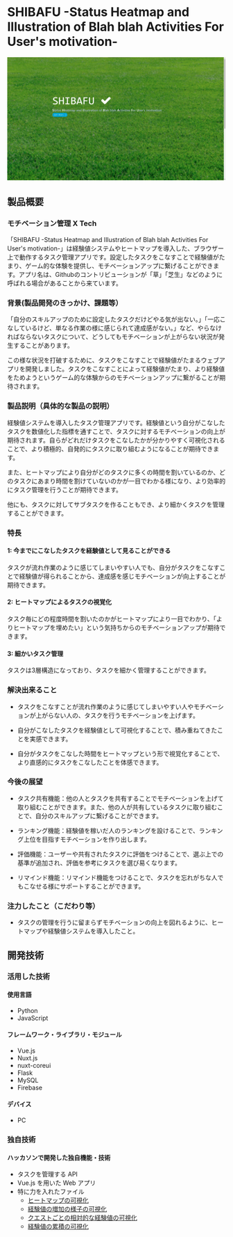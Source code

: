 # SHIBAFU -Status Heatmap and Illustration of Blah blah Activities For User's motivation-

[![SHIBAFU](thumbnail.jpg)](https://youtu.be/ujCIR-UGSp4)

## 製品概要

### モチベーション管理 X Tech

「SHIBAFU -Status Heatmap and Illustration of Blah blah Activities For User's motivation-」は経験値システムやヒートマップを導入した、ブラウザー上で動作するタスク管理アプリです。設定したタスクをこなすことで経験値がたまり、ゲーム的な体験を提供し、モチベーションアップに繋げることができます。アプリ名は、Githubのコントリビューションが「草」「芝生」などのように呼ばれる場合があることから来ています。

### 背景(製品開発のきっかけ、課題等）

「自分のスキルアップのために設定したタスクだけどやる気が出ない。」「一応こなしているけど、単なる作業の様に感じられて達成感がない。」など、やらなければならないタスクについて、どうしてもモチベーションが上がらない状況が発生することがあります。

この様な状況を打破するために、タスクをこなすことで経験値がたまるウェブアプリを開発しました。タスクをこなすことによって経験値がたまり、より経験値をためようというゲーム的な体験からのモチベーションアップに繋がることが期待されます。

### 製品説明（具体的な製品の説明）

経験値システムを導入したタスク管理アプリです。経験値という自分がこなしたタスクを数値化した指標を通すことで、タスクに対するモチベーションの向上が期待されます。自らがどれだけタスクをこなしたかが分かりやすく可視化されることで、より積極的、自発的にタスクに取り組むようになることが期待できます。

また、ヒートマップにより自分がどのタスクに多くの時間を割いているのか、どのタスクにあまり時間を割けていないのかが一目でわかる様になり、より効率的にタスク管理を行うことが期待できます。

他にも、タスクに対してサブタスクを作ることもでき、より細かくタスクを管理することができます。

### 特長

#### 1: 今までにこなしたタスクを経験値として見ることができる

タスクが流れ作業のように感じてしまいやすい人でも、自分がタスクをこなすことで経験値が得られることから、達成感を感じモチベーションが向上することが期待できます。

#### 2: ヒートマップによるタスクの視覚化

タスク毎にどの程度時間を割いたのかがヒートマップにより一目でわかり、「よりヒートマップを埋めたい」という気持ちからのモチベーションアップが期待できます。

#### 3: 細かいタスク管理

タスクは3層構造になっており、タスクを細かく管理することができます。

### 解決出来ること

- タスクをこなすことが流れ作業のように感じてしまいやすい人やモチベーションが上がらない人の、タスクを行うモチベーションを上げます。

- 自分がこなしたタスクを経験値として可視化することで、積み重ねてきたことを実感できます。

- 自分がタスクをこなした時間をヒートマップという形で視覚化することで、より直感的にタスクをこなしたことを体感できます。

### 今後の展望

- タスク共有機能：他の人とタスクを共有することでモチベーションを上げて取り組むことができます。また、他の人が共有しているタスクに取り組むことで、自分のスキルアップに繋げることができます。

- ランキング機能：経験値を稼いだ人のランキングを設けることで、ランキング上位を目指すモチベーションを作り出します。

- 評価機能：ユーザーや共有されたタスクに評価をつけることで、選ぶ上での基準が追加され、評価を参考にタスクを選び易くなります。

- リマインド機能：リマインド機能をつけることで、タスクを忘れがちな人でもこなせる様にサポートすることができます。

### 注力したこと（こだわり等）

- タスクの管理を行うに留まらずモチベーションの向上を図れるように、ヒートマップや経験値システムを導入したこと。

## 開発技術

### 活用した技術

#### 使用言語

- Python
- JavaScript

#### フレームワーク・ライブラリ・モジュール

- Vue.js
- Nuxt.js
- nuxt-coreui
- Flask
- MySQL
- Firebase

#### デバイス

- PC

### 独自技術

#### ハッカソンで開発した独自機能・技術

- タスクを管理する API
- Vue.js を用いた Web アプリ
- 特に力を入れたファイル
    - [ヒートマップの可視化](https://github.com/jphacks/A_2001/blob/develop/frontend/app/components/status/ExperienceHeatMap.vue)
    - [経験値の増加の様子の可視化](https://github.com/jphacks/A_2001/blob/develop/frontend/app/components/status/ExperienceLineChart.vue)
    - [クエストごとの相対的な経験値の可視化](https://github.com/jphacks/A_2001/blob/develop/frontend/app/components/status/ExperiencePieChart.vue)
    - [経験値の累積の可視化](https://github.com/jphacks/A_2001/blob/develop/frontend/app/components/status/ExperienceRadarChart.vue)
